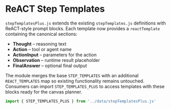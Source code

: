 # ReACT Step Templates

`stepTemplatesPlus.js` extends the existing `stepTemplates.js` definitions with ReACT-style prompt blocks. Each template now provides a `reactTemplate` containing the canonical sections:

- **Thought** – reasoning text
- **Action** – tool or agent name
- **ActionInput** – parameters for the action
- **Observation** – runtime result placeholder
- **FinalAnswer** – optional final output

The module merges the base `STEP_TEMPLATES` with an additional `REACT_TEMPLATES` map so existing functionality remains untouched. Consumers can import `STEP_TEMPLATES_PLUS` to access templates with these blocks ready for the canvas planner.

```js
import { STEP_TEMPLATES_PLUS } from '../data/stepTemplatesPlus.js'
```

